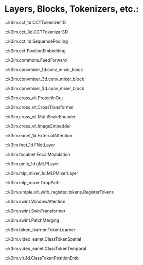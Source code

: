 # Layers, Blocks, Tokenizers, etc.: 

:::k3im.cct_1d.CCTTokenizer1D

:::k3im.cct_3d.CCTTokenizer3D

:::k3im.cct_1d.SequencePooling

:::k3im.cct.PositionEmbedding

:::k3im.commons.FeedForward

:::k3im.convmixer_1d.conv_mixer_block

:::k3im.convmixer_3d.conv_mixer_block

:::k3im.convmixer_3d.conv_mixer_block

:::k3im.cross_vit.ProjectInOut

:::k3im.cross_vit.CrossTransformer

:::k3im.cross_vit.MultiScaleEncoder

:::k3im.cross_vit.ImageEmbedder

:::k3im.eanet_1d.ExternalAttention

:::k3im.fnet_1d.FNetLayer

:::k3im.focalnet.FocalModulation

:::k3im.gmlp_1d.gMLPLayer

:::k3im.mlp_mixer_1d.MLPMixerLayer

:::k3im.mlp_mixer.DropPath

:::k3im.simple_vit_with_register_tokens.RegisterTokens

:::k3im.swint.WindowAttention

:::k3im.swint.SwinTransformer

:::k3im.swint.PatchMerging

:::k3im.token_learner.TokenLearner

:::k3im.video_eanet.ClassTokenSpatial

:::k3im.video_eanet.ClassTokenTemporal

:::k3im.vit_1d.ClassTokenPositionEmb

